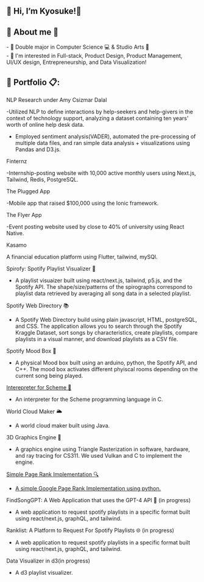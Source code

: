 <h2>🔗 Hi, I’m Kyosuke!👋 </h2>

<h2> 🔗 About me 👀  </h2>
- 🏫 Double major in Computer Science 💻 & Studio Arts 🎨
<br>
- 🌱 I'm interested in Full-stack, Product Design, Product Management, UI/UX design, Entrepreneurship, and Data Visualization!
<br>

<h2> 🔗 Portfolio 📋: </h2>

<p> <a>NLP Research under Amy Csizmar Dalal</a> <p> 
   
-Utilized NLP to define interactions by help-seekers and help-givers in the context of technology support, analyzing a dataset containing ten years' worth of online help desk data.
- Employed sentiment analysis(VADER), automated the pre-processing of multiple data files, and ran simple data analysis + visualizations using Pandas and D3.js.

<p> <a>Finternz</a> <p> 
   
-Internship-posting website with 10,000 active monthly users using Next.js, Tailwind, Redis, PostgreSQL.

<p> <a>The Plugged App</a> <p> 
   
-Mobile app that raised $100,000 using the Ionic framework.

<p> <a>The Flyer App</a> <p> 
   
-Event posting website used by close to 40% of university using React Native.

<p> <a>Kasamo</a> <p> 
A financial education platform using Flutter, tailwind, mySQl.

<p> <a>Spirofy: Spotify Playlist Visualizer  🎵</a> <p> 
   
- A playlist visuaizer built using react/next.js, tailwind, p5.js, and the Spotify API. The shape/size/patterns of the spirographs correspond to playlist data retrieved by averaging all song data in a selected playlist. 

  
  
<p> <a > Spotify Web Directory  📚</a> <p> 

  - A Spotify Web Directory build using plain javascript, HTML, postgreSQL, and CSS. The application allows you to search through the Spotify Kraggle Dataset, sort songs by characteristics, create playlists, compare playlists in a visual manner, and download playlists as a CSV file.  
 
<p> <a > Spotify Mood Box  🎁</a> <p> 

  - A physical Mood box built using an arduino, python, the Spotify API, and C++. The mood box activates different phyiscal rooms depending on the current song being played.
  
 
<p> <a href="https://github.com/imaik129/Interpreter-for-Scheme">  Interepreter for Scheme 🐪 </a> <p> 

  - An interpreter for the Scheme programming language in C. 

<p> <a> World Cloud Maker  🌥️</a> <p> 

  - A world cloud maker built using Java. 

<p> <a> 3D Graphics Engine 🌲</a> <p> 

  - A graphics engine using Triangle Rasterization in software, hardware, and ray tracing for CS311. We used Vulkan and C to implement the engine. 

<p> <a href="https://github.com/imaik129/Page-Rank-Implementation">Simple Page Rank Implementation 🔍

  - A simple Google Page Rank Implementation using python. 
   
<p> <a >FindSongGPT: A Web Application that uses the GPT-4 API 🎸</a> (in progress) <p> 

  - A web application to request spotify playlists in a specific format built using react/next.js, graphQL, and tailwind. 

<p> <a">Ranklist: A Platform to Request For Spotify Playlists  🌐</a> (in progress) <p> 

  - A web application to request spotify playlists in a specific format built using react/next.js, graphQL, and tailwind. 

<p> <a href=""> </a> Data Visualizer in d3(in progress) <p> 

  - A d3 playlist visualizer.

<!---
imaik129/imaik129 is a ✨ special ✨ repository because its `README.md` (this file) appears on your GitHub profile.
You can click the Preview link to take a look at your changes.
--->
